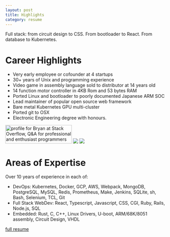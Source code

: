 ```yaml
---
layout: post
title: Highlights
category: resume
---
```

Full stack: from circuit design to CSS.  From bootloader to React.  From database to Kubernetes.

# Career Highlights

- Very early employee or cofounder at 4 startups
- 30+ years of Unix and programming experience
- Video game in assembly language sold to distributor at 14 years old
- 14 function motor controller in 4KB Rom and 53 bytes RAM
- Ported Linux and bootloader to poorly documented Japanese ARM SOC
- Lead maintainer of popular open source web framework
- Bare metal Kubernetes GPU multi-cluster
- Ported git to OSX
- Electronic Engineering degree with honours.

<a href="https://stackoverflow.com/help/badges/17/necromancer?userid=91365"><img src="https://stackoverflow.com/users/flair/91365.png" width="208" height="58" alt="profile for Bryan at Stack Overflow, Q&amp;A for professional and enthusiast programmers" title="profile for Bryan at Stack Overflow, Q&amp;A for professional and enthusiast programmers"></a> <a href="https://github.com/bryanlarsen"><img src="https://img.shields.io/badge/-Bryan_Larsen-grey?logo=github" /></a> <a href="https://www.linkedin.com/in/bryanlarsen/"><img src="https://img.shields.io/badge/Bryan_Larsen-0077B5?style=for-the-badge&logo=linkedin&logoColor=white"/></a>

# Areas of Expertise

Over 10 years of experience in each of:

- DevOps: Kubernetes, Docker, GCP, AWS, Webpack, MongoDB, PostgreSQL, MySQL, Redis, Prometheus, Make, Jenkins, SQLite, sh, Bash, Selenium, TCL, Git
- Full Stack WebDev: React, Typescript, Javascript, CSS, CGI, Ruby, Rails, Node.js, SQL
- Embedded: Rust, C, C++, Linux Drivers, U-boot, ARM/68K/8051 assembly, Circuit Design, VHDL

[full resume](kitchen-sink-resume.html)
